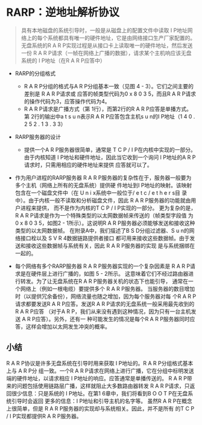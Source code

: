# RARP：逆地址解析协议
> 具有本地磁盘的系统引导时，一般是从磁盘上的配置文件中读取 I P地址网络上的每个系统都具有唯一的硬件地址，它是由网络接口生产厂家配置的。无盘系统的R A R P实现过程是从接口卡上读取唯一的硬件地址，然后发送一份 R A R P请求（一帧在网络上广播的数据），请求某个主机响应该无盘系统的 I P地址（在R A R P应答中）

* RARP的分组格式
  * R A R P分组的格式与A R P分组基本一致（见图 4 - 3）。它们之间主要的差别是 R A R P请求或
应答的帧类型代码为0 x 8 0 3 5，而且R A R P请求的操作代码为3，应答操作代码为4。
  * R A R P请求是广播方式（第 1行），而第2行的R A R P应答是单播方式。第 2行的输出中a t
s u n表示R A R P应答包含主机s u n的I P地址（1 4 0 . 2 5 2 . 1 3 . 3 3）


* RARP服务器的设计 
  * 提供一个A R P服务器很简单，通常是 T C P / I P在内核中实现的一部分。由于内核知道 I P地址和硬件地址，因此当它收到一个询问 I P地址的A R P请求时，只需用相应的硬件地址来提供
应答就可以了。

* 作为用户进程的RARP服务器
R A R P服务器的复杂性在于，服务器一般要为多个主机（网络上所有的无盘系统）提供硬
件地址到I P地址的映射。该映射包含在一个磁盘文件中（在 U n i x系统中一般位于/ e t c / e t h e r s目
录中）。由于内核一般不读取和分析磁盘文件，因此 R A R P服务器的功能就由用户进程来提供，
而不是作为内核的T C P / I P实现的一部分。
更为复杂的是，R A R P请求是作为一个特殊类型的以太网数据帧来传送的（帧类型字段值
为0 x 8 0 3 5，如图2 - 1所示）。这说明R A R P服务器必须能够发送和接收这种类型的以太网数据帧。
在附录A中，我们描述了B S D分组过滤器、S u n的网络接口栓以及 S V R 4数据链路提供者接口
都可用来接收这些数据帧。由于发送和接收这些数据帧与系统有关，因此 R A R P服务器的实现
是与系统捆绑在一起的。

* 每个网络有多个RARP服务器
R A R P服务器实现的一个复杂因素是 R A R P请求是在硬件层上进行广播的，如图 5 - 2所示。
这意味着它们不经过路由器进行转发。为了让无盘系统在R A R P服务器关机的状态下也能引导，
通常在一个网络上（例如一根电缆）要提供多个 R A R P服务器。
当服务器的数目增加时（以提供冗余备份），网络流量也随之增加，因为每个服务器对每
个R A R P请求都要发送R A R P应答。发送R A R P请求的无盘系统一般采用最先收到的 R A R P应答
（对于A R P，我们从来没有遇到这种情况，因为只有一台主机发送 A R P应答）。另外，还有一
种可能发生的情况是每个R A R P服务器同时应答，这样会增加以太网发生冲突的概率。

## 小结
R A R P协议是许多无盘系统在引导时用来获取 I P地址的。R A R P分组格式基本上与 A R P分
组一致。一个R A R P请求在网络上进行广播，它在分组中标明发送端的硬件地址，以请求相应
I P地址的响应。应答通常是单播传送的。
R A R P带来的问题包括使用链路层广播，这样就阻止大多数路由器转发 R A R P请求，只返
回很少信息：只是系统的 I P地址。在第1 6章中，我们将看到B O O T P在无盘系统引导时会返回
更多的信息：I P地址和引导主机的名字等。
虽然R A R P在概念上很简单，但是 R A R P服务器的实现却与系统相关。因此，并不是所有
的T C P / I P实现都提供R A R P服务器。
